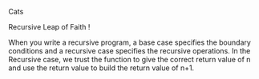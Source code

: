 Cats

Recursive Leap of Faith !

When you write a recursive program, a base case specifies the boundary conditions and a recursive case specifies the recursive operations. In the Recursive case, we trust the function to give the correct return value of n and use the return value to build the return value of n+1.
